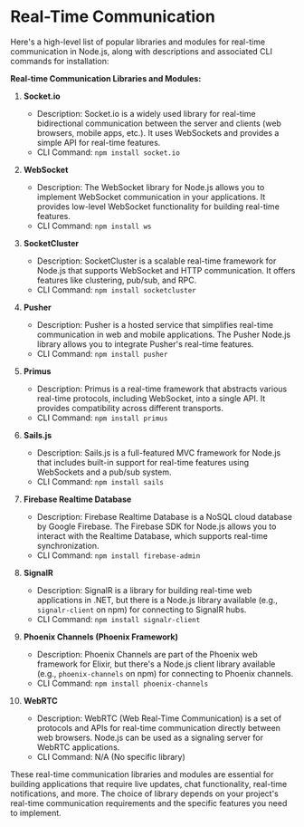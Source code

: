 # Real-Time Communication

Here's a high-level list of popular libraries and modules for real-time communication in Node.js, along with descriptions and associated CLI commands for installation:

**Real-time Communication Libraries and Modules:**

1. **Socket.io**
   - Description: Socket.io is a widely used library for real-time bidirectional communication between the server and clients (web browsers, mobile apps, etc.). It uses WebSockets and provides a simple API for real-time features.
   - CLI Command: `npm install socket.io`

2. **WebSocket**
   - Description: The WebSocket library for Node.js allows you to implement WebSocket communication in your applications. It provides low-level WebSocket functionality for building real-time features.
   - CLI Command: `npm install ws`

3. **SocketCluster**
   - Description: SocketCluster is a scalable real-time framework for Node.js that supports WebSocket and HTTP communication. It offers features like clustering, pub/sub, and RPC.
   - CLI Command: `npm install socketcluster`

4. **Pusher**
   - Description: Pusher is a hosted service that simplifies real-time communication in web and mobile applications. The Pusher Node.js library allows you to integrate Pusher's real-time features.
   - CLI Command: `npm install pusher`

5. **Primus**
   - Description: Primus is a real-time framework that abstracts various real-time protocols, including WebSocket, into a single API. It provides compatibility across different transports.
   - CLI Command: `npm install primus`

6. **Sails.js**
   - Description: Sails.js is a full-featured MVC framework for Node.js that includes built-in support for real-time features using WebSockets and a pub/sub system.
   - CLI Command: `npm install sails`

7. **Firebase Realtime Database**
   - Description: Firebase Realtime Database is a NoSQL cloud database by Google Firebase. The Firebase SDK for Node.js allows you to interact with the Realtime Database, which supports real-time synchronization.
   - CLI Command: `npm install firebase-admin`

8. **SignalR**
   - Description: SignalR is a library for building real-time web applications in .NET, but there is a Node.js library available (e.g., `signalr-client` on npm) for connecting to SignalR hubs.
   - CLI Command: `npm install signalr-client`

9. **Phoenix Channels (Phoenix Framework)**
   - Description: Phoenix Channels are part of the Phoenix web framework for Elixir, but there's a Node.js client library available (e.g., `phoenix-channels` on npm) for connecting to Phoenix channels.
   - CLI Command: `npm install phoenix-channels`

10. **WebRTC**
    - Description: WebRTC (Web Real-Time Communication) is a set of protocols and APIs for real-time communication directly between web browsers. Node.js can be used as a signaling server for WebRTC applications.
    - CLI Command: N/A (No specific library)

These real-time communication libraries and modules are essential for building applications that require live updates, chat functionality, real-time notifications, and more. The choice of library depends on your project's real-time communication requirements and the specific features you need to implement.
